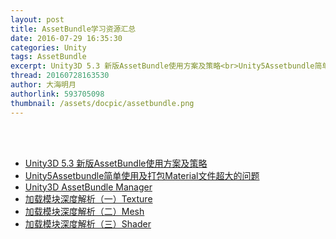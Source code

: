 ```yaml
---
layout: post
title: AssetBundle学习资源汇总
date: 2016-07-29 16:35:30
categories: Unity
tags: AssetBundle
excerpt: Unity3D 5.3 新版AssetBundle使用方案及策略<br>Unity5Assetbundle简单使用及打包Material文件超大的问题<br>Unity3D AssetBundle Manager
thread: 20160728163530
author: 大海明月
authorlink: 593705098
thumbnail: /assets/docpic/assetbundle.png
---
```


<br><br>

* [Unity3D 5.3 新版AssetBundle使用方案及策略](http://www.cnblogs.com/murongxiaopifu/p/5629415.html)
* [Unity5Assetbundle简单使用及打包Material文件超大的问题](http://www.it165.net/pro/html/201506/43896.html) 
* [Unity3D AssetBundle Manager](https://www.assetstore.unity3d.com/en/#!/content/45836)
* [加载模块深度解析（一）Texture](http://blog.uwa4d.com/archives/LoadingPerformance_Texture.html)
* [加载模块深度解析（二）Mesh](http://blog.uwa4d.com/archives/LoadingPerformance_Mesh.html)
* [加载模块深度解析（三）Shader](http://blog.uwa4d.com/archives/LoadingPerformance_Shader.html)


<br><br> <br><br>